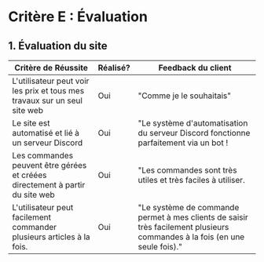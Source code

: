 # Critère E : Évaluation 


## 1. Évaluation du site

| Critère de Réussite                                                          | Réalisé? | Feedback du client                                                                                                         |
| ---------------------------------------------------------------------------- | -------- | -------------------------------------------------------------------------------------------------------------------------- |
| L'utilisateur peut voir les prix et tous mes travaux sur un seul site web    | Oui      | "Comme je le souhaitais"                                                                                                   |
| Le site est automatisé et lié à un serveur Discord                           | Oui      | "Le système d'automatisation du serveur Discord fonctionne parfaitement via un bot !                                       |
| Les commandes peuvent être gérées et créées directement à partir du site web | Oui      | "Les commandes sont très utiles et très faciles à utiliser.                                                                |
| L'utilisateur peut facilement commander plusieurs articles à la fois.        | Oui      | "Le système de commande permet à mes clients de saisir très facilement plusieurs commandes à la fois (en une seule fois)." |

